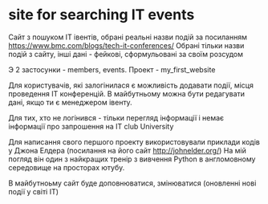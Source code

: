 # site for searching IT events
Сайт з пошуком IT івентів, обрані реальні назви подій за посиланням https://www.bmc.com/blogs/tech-it-conferences/
Обрані тільки назви подій з сайту, інші дані - фейкові, сформульовані за своїм розсудом
 
Э 2 застосунки - members, events. Проект - my_first_website
  
 
Для користувачів, які залогінилася є можливість додавати події, місця проведення IT конференцій. В майбутньому можна бути редагувати дані, якщо ти є менеджером івенту.
  
Для тих, хто не логінився - тільки перегляд інформації і немає інформації про запрошення на IT club University
  
Для написання свого першого проекту використовували приклади кодів у Джона Елдера (посилання на його сайт http://johnelder.org/) На мій погляд він один з найкращих тренір з вивчення Python в англомовному середовище на просторах ютубу.

В майбутноьму сайт буде доповнюватися, змінюватися (оновленні нові події у світі IT)
  
  
  
